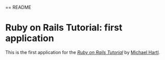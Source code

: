 == README

# Ruby on Rails Tutorial: first application

This is the first application for the [*Ruby on Rails Tutorial*](http://railstutorial.org/)
by [Michael Hartl](http://michaelhartl.com/).
